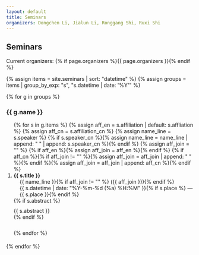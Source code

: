 ```yaml
---
layout: default
title: Seminars
organizers: Dongchen Li, Jialun Li, Ronggang Shi, Ruxi Shi              # ← 在这里填写当前组织者；可随时修改
---
```


<h2>Seminars</h2>
<p>Current organizers: {% if page.organizers %}{{ page.organizers }}{% endif %}</p>

<!-- 本页局部样式：控制条目间距与对齐 -->
<style>
  .seminar-list { margin: .4rem 0 1.2rem; padding-left: 1.25rem; }
  .seminar-list li { margin-bottom: 1.6rem; }         /* 两条之间“多空一行”的效果 */
  .seminar-item-title { font-weight: 700; }
  .seminar-item-meta { margin-left: 1rem; }           /* subbullet 两行右移一些 */
  .seminar-item-abs  { margin-top: .6rem; }           /* 摘要前空一行；与题目左对齐（不缩进） */
</style>

{% assign items = site.seminars | sort: "datetime" %}
{% assign groups = items | group_by_exp: "s", "s.datetime | date: '%Y'" %}

{% for g in groups %}
<h3>{{ g.name }}</h3>
<ol class="seminar-list">
{% for s in g.items %}
{% assign aff_en = s.affiliation | default: s.affliation %}
{% assign aff_cn = s.affiliation_cn %}
{% assign name_line = s.speaker %}
{% if s.speaker_cn %}{% assign name_line = name_line | append: " " | append: s.speaker_cn %}{% endif %}
{% assign aff_join = "" %}
{% if aff_en %}{% assign aff_join = aff_en %}{% endif %}
{% if aff_cn %}{% if aff_join != "" %}{% assign aff_join = aff_join | append: " " %}{% endif %}{% assign aff_join = aff_join | append: aff_cn %}{% endif %}

<li>
  <div class="seminar-item-title"><strong>{{ s.title }}</strong></div>
  <div class="seminar-item-meta">{{ name_line }}{% if aff_join != "" %} ({{ aff_join }}){% endif %}</div>
  <div class="seminar-item-meta">{{ s.datetime | date: "%Y-%m-%d (%a) %H:%M" }}{% if s.place %} — {{ s.place }}{% endif %}</div>
  {% if s.abstract %}
  <div class="seminar-item-abs">{{ s.abstract }}</div>
  {% endif %}
</li>

{% endfor %}
</ol>
{% endfor %}